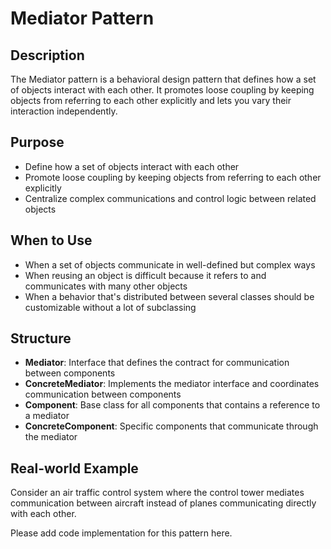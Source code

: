 # Mediator Pattern

## Description
The Mediator pattern is a behavioral design pattern that defines how a set of objects interact with each other. It promotes loose coupling by keeping objects from referring to each other explicitly and lets you vary their interaction independently.

## Purpose
- Define how a set of objects interact with each other
- Promote loose coupling by keeping objects from referring to each other explicitly
- Centralize complex communications and control logic between related objects

## When to Use
- When a set of objects communicate in well-defined but complex ways
- When reusing an object is difficult because it refers to and communicates with many other objects
- When a behavior that's distributed between several classes should be customizable without a lot of subclassing

## Structure
- **Mediator**: Interface that defines the contract for communication between components
- **ConcreteMediator**: Implements the mediator interface and coordinates communication between components
- **Component**: Base class for all components that contains a reference to a mediator
- **ConcreteComponent**: Specific components that communicate through the mediator

## Real-world Example
Consider an air traffic control system where the control tower mediates communication between aircraft instead of planes communicating directly with each other.

Please add code implementation for this pattern here.
